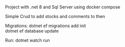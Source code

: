Project with .net 8 and Sql Server using docker compose

Simple Crud to add stocks and comments to then

Migrations:
dotnet ef migrations add init  
dotnet ef database update 

Run:
dotnet watch run
